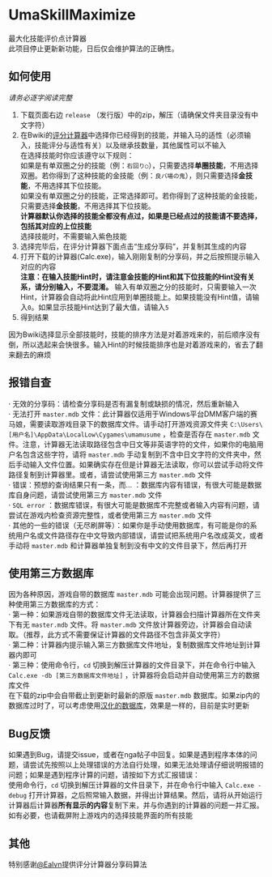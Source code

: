# UmaSkillMaximize
最大化技能评价点计算器   
此项目停止更新新功能，日后仅会维护算法的正确性。
## 如何使用
*请务必逐字阅读完整*
1. 下载页面右边 `release` （发行版）中的zip，解压（请确保文件夹目录没有中文字符）  
2. 在Bwiki的[评分计算器](https://wiki.biligame.com/umamusume/%E8%AF%84%E5%88%86%E8%AE%A1%E7%AE%97%E5%99%A8)中选择你已经得到的技能，并输入马的适性（必须输入，技能评分与适性有关）以及继承技数量，其他属性可以不输入  
在选择技能时你应该遵守以下规则：  
如果是有单双圈之分的技能（例：`右回り○`），只需要选择**单圈技能**，不用选择双圈。若你得到了这种技能的金技能（例：`良バ場の鬼`），则只需要选择**金技能**，不用选择其下位技能。  
如果没有单双圈之分的技能，正常选择即可。若你得到了这种技能的金技能，只需要选择**金技能**，不用选择其下位技能。  
**计算器默认你选择的技能全都没有点过，如果是已经点过的技能请不要选择，包括其对应的上位技能**  
选择技能时，不需要输入紫色技能
3. 选择完毕后，在评分计算器下面点击“生成分享码”，并复制其生成的内容  
4. 打开下载的计算器(Calc.exe)，输入刚刚复制的分享码，并之后按照提示输入对应的内容  
**注意：在输入技能Hint时，请注意金技能的Hint和其下位技能的Hint没有关系，请分别输入，不要混淆。** 输入有单双圈之分的技能时，只需要输入一次Hint，计算器会自动将此Hint应用到单圈技能上。如果技能没有Hint值，请输入`0`。如果显示技能Hint达到了最大值，请输入`5`  
5. 得到结果  

因为Bwiki选择显示全部技能时，技能的排序方法是对着游戏来的，前后顺序没有倒，所以选起来会快很多。输入Hint的时候技能排序也是对着游戏来的，省去了翻来翻去的麻烦
## 报错自查  
· 无效的分享码：请检查分享码是否有漏复制或缺损的情况，然后重新输入  
· 无法打开 `master.mdb` 文件：此计算器仅适用于Windows平台DMM客户端的赛马娘，需要读取游戏目录下的数据库文件。请手动打开游戏资源文件夹 `C:\Users\[用户名]\AppData\LocalLow\Cygames\umamusume` ，检查是否存在 `master.mdb` 文件。注意，计算器无法读取路径包含中日文等非英语字符的文件，如果你的电脑用户名包含这些字符，请将 `master.mdb` 手动复制到不含中日文字符的文件夹中，然后手动输入文件位置。如果确实存在但是计算器无法读取，你可以尝试手动将文件路径复制到计算器里。或者，请尝试使用第三方 `master.mdb` 文件  
· 错误：预想的查询结果只有一条，而... ：数据库内容有错误，有很大可能是数据库自身问题，请尝试使用第三方 `master.mdb` 文件  
· `SQL error` ：数据库错误，有很大可能是数据库不完整或者输入内容有问题，请尝试在游戏内检查资源完整性，或者使用第三方 `master.mdb` 文件  
· 其他的一些的错误（无尽刷屏等）：如果你是手动使用数据库，有可能是你的系统用户名或文件路径存在中文导致内部错误，请尝试把系统用户名改成英文，或者手动将 `master.mdb` 和计算器单独复制到没有中文的文件目录下，然后再打开
## 使用第三方数据库
因为各种原因，游戏自带的数据库 `master.mdb` 可能会出现问题。计算器提供了三种使用第三方数据库的方式：  
· 第一种：如果游戏自带的数据库文件无法读取，计算器会扫描计算器所在文件夹下有无 `master.mdb` 文件。将 `master.mdb` 文件放计算器旁边，计算器会自动读取。（推荐，此方式不需要保证计算器的文件路径不包含非英文字符）  
· 第二种：计算器内提示输入第三方数据库文件地址，复制数据库文件地址到计算器内即可  
· 第三种：使用命令行，`cd` 切换到解压计算器的文件目录下，并在命令行中输入 `Calc.exe -db [第三方数据库文件地址]` ，计算器将会启动并自动使用第三方的数据库文件  
在下载的zip中会自带截止到更新时最新的原版 `master.mdb` 数据库。如果zip内的数据库过时了，可以考虑使用[汉化的数据库](https://ngabbs.com/read.php?tid=30170552)，效果是一样的，目前是实时更新
## Bug反馈  
如果遇到Bug，请提交issue，或者在nga帖子中回复。如果是遇到程序本体的问题，请尝试先按照以上处理错误的方法自行处理，如果无法处理请仔细说明报错的问题；如果是遇到程序计算的问题，请按如下方式汇报错误：  
使用命令行，`cd` 切换到解压计算器的文件目录下，并在命令行中输入 `Calc.exe -debug` 打开计算器，之后照常输入数据，并得出计算结果。然后，请将从开始运行计算器后计算器**所有显示的内容**复制下来，并与你遇到的计算器的问题一并汇报。如有必要，也请截屏附上游戏内的选择技能界面的所有技能   
## 其他
特别感谢[@Ealvn](https://space.bilibili.com/5418144/)提供评分计算器分享码算法
